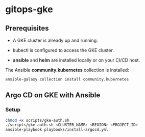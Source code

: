 # gitops-gke
## Prerequisites

* A GKE cluster is already up and running.

* kubectl is configured to access the GKE cluster.

* **ansible** and **helm** are installed locally or on your CI/CD host.

The Ansible **community.kubernetes** collection is installed:

```bash
ansible-galaxy collection install community.kubernetes
```

## Argo CD on GKE with Ansible

### Setup
```bash
chmod +x scripts/gke-auth.sh
./scripts/gke-auth.sh <CLUSTER_NAME> <REGION> <PROJECT_ID>
ansible-playbook playbooks/install-argocd.yml